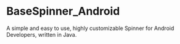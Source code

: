 # BaseSpinner_Android
A simple and easy to use, highly customizable Spinner for Android Developers, written in Java.
